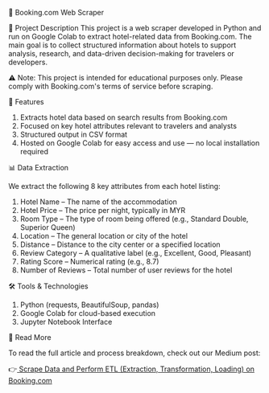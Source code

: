 🏨 Booking.com Web Scraper

📌 Project Description
This project is a web scraper developed in Python and run on Google Colab to extract hotel-related data from Booking.com. The main goal is to collect structured information about hotels to support analysis, research, and data-driven decision-making for travelers or developers.

⚠️ Note: 
This project is intended for educational purposes only. Please comply with Booking.com's terms of service before scraping.

🎯 Features
1. Extracts hotel data based on search results from Booking.com
2. Focused on key hotel attributes relevant to travelers and analysts
3. Structured output in CSV format
4. Hosted on Google Colab for easy access and use — no local installation required

📊 Data Extraction

We extract the following 8 key attributes from each hotel listing:
1. Hotel Name – The name of the accommodation
2. Hotel Price – The price per night, typically in MYR
3. Room Type – The type of room being offered (e.g., Standard Double, Superior Queen)
4. Location – The general location or city of the hotel
5. Distance – Distance to the city center or a specified location
6. Review Category – A qualitative label (e.g., Excellent, Good, Pleasant)
7. Rating Score – Numerical rating (e.g., 8.7)
8. Number of Reviews – Total number of user reviews for the hotel

🛠️ Tools & Technologies
1. Python (requests, BeautifulSoup, pandas)
2. Google Colab for cloud-based execution
3. Jupyter Notebook Interface

📖 Read More

To read the full article and process breakdown, check out our Medium post:

👉[ Scrape Data and Perform ETL (Extraction, Transformation, Loading) on Booking.com](https://medium.com/the-ttc3123-writers/scrape-data-and-perform-etl-extraction-transformation-loading-on-booking-com-a3b165ee33dc)

